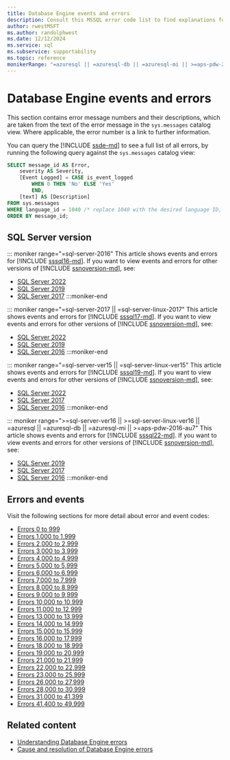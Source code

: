 ```yaml
---
title: Database Engine events and errors
description: Consult this MSSQL error code list to find explanations for error messages for SQL Server database engine events.
author: rwestMSFT
ms.author: randolphwest
ms.date: 12/12/2024
ms.service: sql
ms.subservice: supportability
ms.topic: reference
monikerRange: "=azuresql || =azuresql-db || =azuresql-mi || >=aps-pdw-2016-au7 || >=sql-server-2016 || >=sql-server-linux-2017"
---
```

# Database Engine events and errors

This section contains error message numbers and their descriptions, which are taken from the text of the error message in the `sys.messages` catalog view. Where applicable, the error number is a link to further information.

You can query the [!INCLUDE [ssde-md](../../includes/ssde-md.md)] to see a full list of all errors, by running the following query against the `sys.messages` catalog view:

```sql
SELECT message_id AS Error,
    severity AS Severity,
    [Event Logged] = CASE is_event_logged
        WHEN 0 THEN 'No' ELSE 'Yes'
        END,
    [text] AS [Description]
FROM sys.messages
WHERE language_id = 1040 /* replace 1040 with the desired language ID, such as 1033 for US English */
ORDER BY message_id;
```

## SQL Server version

::: moniker range="=sql-server-2016"
This article shows events and errors for [!INCLUDE [sssql16-md](../../includes/sssql16-md.md)]. If you want to view events and errors for other versions of [!INCLUDE [ssnoversion-md](../../includes/ssnoversion-md.md)], see:

- [SQL Server 2022](?view=sql-server-ver16&preserve-view=true)
- [SQL Server 2019](?view=sql-server-ver15&preserve-view=true)
- [SQL Server 2017](?view=sql-server-2017&preserve-view=true)
:::moniker-end

::: moniker range="=sql-server-2017 || =sql-server-linux-2017"
This article shows events and errors for [!INCLUDE [sssql17-md](../../includes/sssql17-md.md)]. If you want to view events and errors for other versions of [!INCLUDE [ssnoversion-md](../../includes/ssnoversion-md.md)], see:

- [SQL Server 2022](?view=sql-server-ver16&preserve-view=true)
- [SQL Server 2019](?view=sql-server-ver15&preserve-view=true)
- [SQL Server 2016](?view=sql-server-2016&preserve-view=true)
:::moniker-end

::: moniker range="=sql-server-ver15 || =sql-server-linux-ver15"
This article shows events and errors for [!INCLUDE [sssql19-md](../../includes/sssql19-md.md)]. If you want to view events and errors for other versions of [!INCLUDE [ssnoversion-md](../../includes/ssnoversion-md.md)], see:

- [SQL Server 2022](?view=sql-server-ver16&preserve-view=true)
- [SQL Server 2017](?view=sql-server-2017&preserve-view=true)
- [SQL Server 2016](?view=sql-server-2016&preserve-view=true)
:::moniker-end

::: moniker range=">=sql-server-ver16 || >=sql-server-linux-ver16 || =azuresql || =azuresql-db || =azuresql-mi || >=aps-pdw-2016-au7"
This article shows events and errors for [!INCLUDE [sssql22-md](../../includes/sssql22-md.md)]. If you want to view events and errors for other versions of [!INCLUDE [ssnoversion-md](../../includes/ssnoversion-md.md)], see:

- [SQL Server 2019](?view=sql-server-ver15&preserve-view=true)
- [SQL Server 2017](?view=sql-server-2017&preserve-view=true)
- [SQL Server 2016](?view=sql-server-2016&preserve-view=true)
:::moniker-end

## Errors and events

Visit the following sections for more detail about error and event codes:

- [Errors 0 to 999](database-engine-events-and-errors-0-to-999.md)
- [Errors 1,000 to 1,999](database-engine-events-and-errors-1000-to-1999.md)
- [Errors 2,000 to 2,999](database-engine-events-and-errors-2000-to-2999.md)
- [Errors 3,000 to 3,999](database-engine-events-and-errors-3000-to-3999.md)
- [Errors 4,000 to 4,999](database-engine-events-and-errors-4000-to-4999.md)
- [Errors 5,000 to 5,999](database-engine-events-and-errors-5000-to-5999.md)
- [Errors 6,000 to 6,999](database-engine-events-and-errors-6000-to-6999.md)
- [Errors 7,000 to 7,999](database-engine-events-and-errors-7000-to-7999.md)
- [Errors 8,000 to 8,999](database-engine-events-and-errors-8000-to-8999.md)
- [Errors 9,000 to 9,999](database-engine-events-and-errors-9000-to-9999.md)
- [Errors 10,000 to 10,999](database-engine-events-and-errors-10000-to-10999.md)
- [Errors 11,000 to 12,999](database-engine-events-and-errors-11000-to-12999.md)
- [Errors 13,000 to 13,999](database-engine-events-and-errors-13000-to-13999.md)
- [Errors 14,000 to 14,999](database-engine-events-and-errors-14000-to-14999.md)
- [Errors 15,000 to 15,999](database-engine-events-and-errors-15000-to-15999.md)
- [Errors 16,000 to 17,999](database-engine-events-and-errors-16000-to-17999.md)
- [Errors 18,000 to 18,999](database-engine-events-and-errors-18000-to-18999.md)
- [Errors 19,000 to 20,999](database-engine-events-and-errors-19000-to-20999.md)
- [Errors 21,000 to 21,999](database-engine-events-and-errors-21000-to-21999.md)
- [Errors 22,000 to 22,999](database-engine-events-and-errors-22000-to-22999.md)
- [Errors 23,000 to 25,999](database-engine-events-and-errors-23000-to-25999.md)
- [Errors 26,000 to 27,999](database-engine-events-and-errors-26000-to-27999.md)
- [Errors 28,000 to 30,999](database-engine-events-and-errors-28000-to-30999.md)
- [Errors 31,000 to 41,399](database-engine-events-and-errors-31000-to-41399.md)
- [Errors 41,400 to 49,999](database-engine-events-and-errors-41400-to-49999.md)

## Related content

- [Understanding Database Engine errors](../../relational-databases/errors-events/understanding-database-engine-errors.md)
- [Cause and resolution of Database Engine errors](/previous-versions/sql/sql-server-2016/ms365262(v=sql.130))
